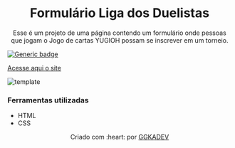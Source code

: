 
<h1 align="center">Formulário Liga dos Duelistas</h1>

<p align="center">Esse é  um projeto de uma página contendo um formulário onde pessoas que jogam o Jogo de cartas YUGIOH possam se inscrever em um torneio.</p>

[![Generic badge](https://img.shields.io/badge/Status-Concluído-green.svg)](https://shields.io/)

[Acesse aqui o site](https://ggkadev.github.io/Formulario-Duelista/)

![template](https://user-images.githubusercontent.com/124086216/219172323-2f86c53c-52b1-45b2-bf36-633f711fa3be.jpeg)

### Ferramentas utilizadas
- HTML
- CSS


<p align="center">Criado com :heart: por 
  <a href="https://github.com/ggkadev">GGKADEV</a>
</p> 
